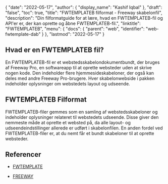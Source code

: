 {
  "date": "2022-05-17",
  "author": {
    "display_name": "Kashif Iqbal"
},
  "draft": "false",
  "toc": true,
  "title": "FWTEMPLATEB filformat - Freeway skabelonfil",
  "description": "Din filformatguide for at lære, hvad en FWTEMPLATEB-fil og API'er er, der kan oprette og åbne FWTEMPLATEB-fil.",
  "linktitle": "FWTEMPLATEB",
  "menu": {
    "docs": {
      "parent": "web",
      "identifier": "web-fwtemplate-dab"
}
},
  "lastmod": "2022-05-17"
}

## Hvad er en FWTEMPLATEB fil?

En FWTEMPLATEB-fil er et webstedsskabelondokumentbundt, der bruges af Freeway Pro, en softwareapp til at oprette websteder uden at skrive nogen kode. Den indeholder flere hjemmesideskabeloner, der også kan deles med andre Freeway Pro-brugere. Hver skabelonwebside i pakken indeholder oplysninger om webstedets layout og udseende.

## FWTEMPLATEB Filformat

FWTEMPLATEB-filer gemmes som en samling af webstedsskabeloner og indeholder oplysninger relateret til webstedets udseende. Disse giver den nemmeste måde at oprette et websted på, da alle layout- og udseendeindstillinger allerede er udført i skabelonfilen. En anden fordel ved FWTEMPLATEB-filer er, at du nemt får et bundt skabeloner til at oprette websteder.

## Referencer

* [FWTEMPLATE](/web/fwtemplate/)

* [FREEWAY](/web/motorvej/)


